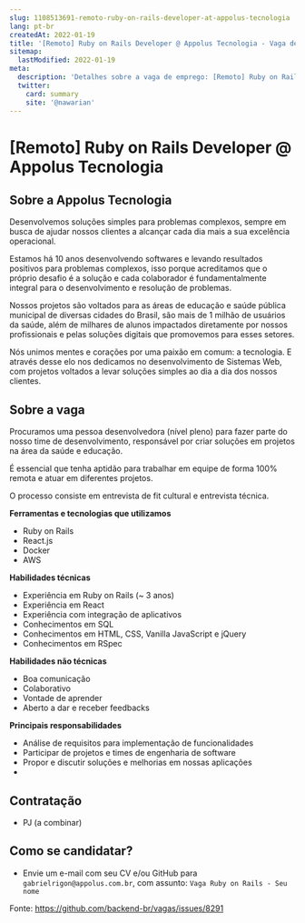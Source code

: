 ```yaml
---
slug: 1108513691-remoto-ruby-on-rails-developer-at-appolus-tecnologia
lang: pt-br
createdAt: 2022-01-19
title: '[Remoto] Ruby on Rails Developer @ Appolus Tecnologia - Vaga de Emprego'
sitemap:
  lastModified: 2022-01-19
meta:
  description: 'Detalhes sobre a vaga de emprego: [Remoto] Ruby on Rails Developer @ Appolus Tecnologia'
  twitter:
    card: summary
    site: '@nawarian'
---
```


# [Remoto] Ruby on Rails Developer @ Appolus Tecnologia

## Sobre a Appolus Tecnologia

Desenvolvemos soluções simples para problemas complexos, sempre em busca de ajudar nossos clientes a alcançar cada dia mais a sua excelência operacional.

Estamos há 10 anos desenvolvendo softwares e levando resultados positivos para problemas complexos, isso porque acreditamos que o próprio desafio é a solução e cada colaborador é fundamentalmente integral para o desenvolvimento e resolução de problemas.

Nossos projetos são voltados para as áreas de educação e saúde pública municipal de diversas cidades do Brasil, são mais de 1 milhão de usuários da saúde, além de milhares de alunos impactados diretamente por nossos profissionais e pelas soluções digitais que promovemos para esses setores.

Nós unimos mentes e corações por uma paixão em comum: a tecnologia. E através desse elo nos dedicamos no desenvolvimento de Sistemas Web, com projetos voltados a levar soluções simples ao dia a dia dos nossos clientes.

## Sobre a vaga

Procuramos uma pessoa desenvolvedora (nível pleno) para fazer parte do nosso time de desenvolvimento, responsável por criar soluções em projetos na área da saúde e educação.

É essencial que tenha aptidão para trabalhar em equipe de forma 100% remota e atuar em diferentes projetos. 

O processo consiste em entrevista de fit cultural e entrevista técnica.

**Ferramentas e tecnologias que utilizamos**

- Ruby on Rails
- React.js
- Docker
- AWS

**Habilidades técnicas**

- Experiência em Ruby on Rails (~ 3 anos)
- Experiência em React
- Experiência com integração de aplicativos
- Conhecimentos em SQL
- Conhecimentos em HTML, CSS, Vanilla JavaScript e jQuery
- Conhecimentos em RSpec

**Habilidades não técnicas**

- Boa comunicação
- Colaborativo
- Vontade de aprender
- Aberto a dar e receber feedbacks

**Principais responsabilidades**

- Análise de requisitos para implementação de funcionalidades
- Participar de projetos e times de engenharia de software
- Propor e discutir soluções e melhorias em nossas aplicações
- 
## Contratação

- PJ (a combinar)

## Como se candidatar?

- Envie um e-mail com seu CV e/ou GitHub para `gabrielrigon@appolus.com.br`, com assunto: `Vaga Ruby on Rails - Seu nome`


Fonte: https://github.com/backend-br/vagas/issues/8291
